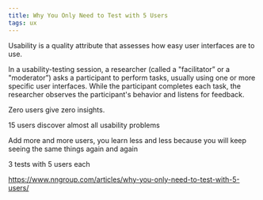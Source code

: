 ```yaml
---
title: Why You Only Need to Test with 5 Users
tags: ux
---
```


Usability is a quality attribute that assesses how easy user interfaces are to use. 

In a usability-testing session, a researcher (called a "facilitator” or a "moderator”) asks a participant to perform tasks, usually using one or more specific user interfaces. While the participant completes each task, the researcher observes the participant's behavior and listens for feedback.

Zero users give zero insights.

15 users discover almost all usability problems 

Add more and more users, you learn less and less because you will keep seeing the same things again and again

3 tests with 5 users each 

<https://www.nngroup.com/articles/why-you-only-need-to-test-with-5-users/>
